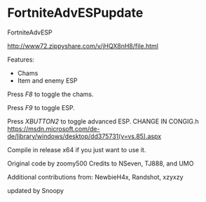 # FortniteAdvESPupdate
FortniteAdvESP

http://www72.zippyshare.com/v/jHQX8nH8/file.html

Features:
- Chams
- Item and enemy ESP


Press *F8* to toggle the chams.

Press *F9* to toggle ESP.

Press *XBUTTON2* to toggle advanced ESP.
CHANGE IN CONGIG.h
https://msdn.microsoft.com/de-de/library/windows/desktop/dd375731(v=vs.85).aspx

Compile in release x64 if you just want to use it.





Original code by zoomy500
Credits to NSeven, TJ888, and UMO

Additional contributions from: NewbieH4x, Randshot, xzyxzy

updated by Snoopy
